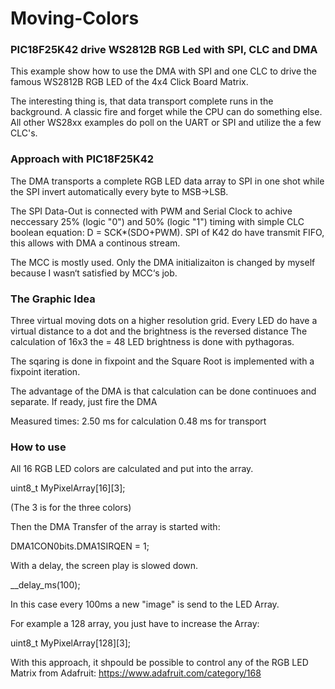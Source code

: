 # Moving-Colors
### PIC18F25K42 drive WS2812B RGB Led with SPI, CLC and DMA

This example show how to use the DMA with SPI and one CLC to drive the famous WS2812B RGB LED of the 4x4 Click Board Matrix.

The interesting thing is, that data transport complete runs in the background. A classic fire and forget while the CPU can do something else.
All other WS28xx examples do poll on the UART or SPI and utilize the a few CLC's. 
 
### Approach with PIC18F25K42
The DMA transports a complete RGB LED data array to SPI in one shot while the SPI invert automatically every byte to MSB->LSB.

The SPI Data-Out is connected with PWM and Serial Clock to achive neccessary 25% (logic "0") and 50% (logic "1") timing with simple CLC boolean equation: D = SCK*(SDO+PWM).
SPI of K42 do have transmit FIFO, this allows with DMA a continous stream.

The MCC is mostly used. Only the DMA initializaiton is changed by myself because I wasn‘t satisfied by MCC‘s job.

### The Graphic Idea 
Three virtual moving dots on a higher resolution grid. Every LED do have a virtual distance to a dot and the brightness is the reversed distance
The calculation of 16x3 the = 48 LED brightness is done with pythagoras.

The sqaring is done in fixpoint and the Square Root is implemented with a fixpoint iteration.

The advantage of the DMA is that calculation can be done continuoes and separate. If ready, just fire the DMA

Measured times:
2.50 ms for calculation
0.48 ms for transport

### How to use
All 16 RGB LED colors are calculated and put into the array.

uint8_t MyPixelArray[16][3];

(The 3 is for the three colors)

Then the DMA Transfer of the array is started with:

DMA1CON0bits.DMA1SIRQEN = 1;

With a delay, the screen play is slowed down.

__delay_ms(100);

In this case every 100ms a new "image" is send to the LED Array.

For example a 128 array, you just have to increase the Array:

uint8_t MyPixelArray[128][3];

With this approach, it shpould be possible to control any of the RGB LED Matrix from Adafruit:
https://www.adafruit.com/category/168


